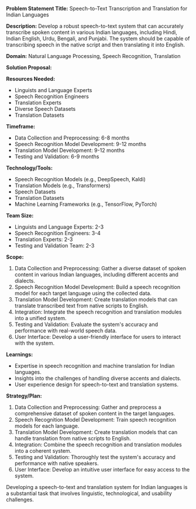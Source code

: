 **Problem Statement Title:** Speech-to-Text Transcription and Translation for Indian Languages

**Description:** Develop a robust speech-to-text system that can accurately transcribe spoken content in various Indian languages, including Hindi, Indian English, Urdu, Bengali, and Punjabi. The system should be capable of transcribing speech in the native script and then translating it into English.

**Domain:** Natural Language Processing, Speech Recognition, Translation

**Solution Proposal:**

**Resources Needed:**
- Linguists and Language Experts
- Speech Recognition Engineers
- Translation Experts
- Diverse Speech Datasets
- Translation Datasets

**Timeframe:**
- Data Collection and Preprocessing: 6-8 months
- Speech Recognition Model Development: 9-12 months
- Translation Model Development: 9-12 months
- Testing and Validation: 6-9 months

**Technology/Tools:**
- Speech Recognition Models (e.g., DeepSpeech, Kaldi)
- Translation Models (e.g., Transformers)
- Speech Datasets
- Translation Datasets
- Machine Learning Frameworks (e.g., TensorFlow, PyTorch)

**Team Size:**
- Linguists and Language Experts: 2-3
- Speech Recognition Engineers: 3-4
- Translation Experts: 2-3
- Testing and Validation Team: 2-3

**Scope:**
1. Data Collection and Preprocessing: Gather a diverse dataset of spoken content in various Indian languages, including different accents and dialects.
2. Speech Recognition Model Development: Build a speech recognition model for each target language using the collected data.
3. Translation Model Development: Create translation models that can translate transcribed text from native scripts to English.
4. Integration: Integrate the speech recognition and translation modules into a unified system.
5. Testing and Validation: Evaluate the system's accuracy and performance with real-world speech data.
6. User Interface: Develop a user-friendly interface for users to interact with the system.

**Learnings:**
- Expertise in speech recognition and machine translation for Indian languages.
- Insights into the challenges of handling diverse accents and dialects.
- User experience design for speech-to-text and translation systems.

**Strategy/Plan:**
1. Data Collection and Preprocessing: Gather and preprocess a comprehensive dataset of spoken content in the target languages.
2. Speech Recognition Model Development: Train speech recognition models for each language.
3. Translation Model Development: Create translation models that can handle translation from native scripts to English.
4. Integration: Combine the speech recognition and translation modules into a coherent system.
5. Testing and Validation: Thoroughly test the system's accuracy and performance with native speakers.
6. User Interface: Develop an intuitive user interface for easy access to the system.

Developing a speech-to-text and translation system for Indian languages is a substantial task that involves linguistic, technological, and usability challenges.